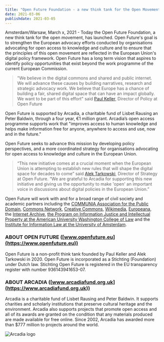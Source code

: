 ```yaml
---
title: "Open Future Foundation - a new think tank for the Open Movement launched with support from the Arcadia Fund."
date: 2021-03-06
publishdate: 2021-03-05
---
```

Amsterdam/Warsaw, March x, 2021 - Today the Open Future Foundation, a new think tank for the open movement, has launched. Open Future's goal is to strengthen the European advocacy efforts conducted by organisations advocating for open access to knowledge and culture and to ensure that the principles of this open movement are reflected in the European Union's digital policy framework. Open Future has a long term vision that aspires to identify policy opportunities that exist beyond the work programme of the current European Commission.

> "We believe in the digital commons and shared and public internet. We will advance these causes by building narratives, research and strategic advocacy work. We believe that Europe has a chance of building a fair, shared digital space that can have an impact globally. We want to be part of this effort" said [Paul Keller](https://www.openfuture.eu/people/paul/), Director of Policy at Open Future

Open Future is supported by Arcadia, a charitable fund of Lisbet Rausing an Peter Baldwin, through a four year, €1 million grant. Arcadia’s open access programme supports work that "improves access to human knowledge and helps make information free for anyone, anywhere to access and use, now and in the future."

Open Future seeks to advance this mission by developing policy perspectives, and a more coordinated strategy for organisations advocating for open access to knowledge and culture in the European Union.

> “This new initiative comes at a crucial moment when the European Union is attempting to establish new rules that will shape the digital space for decades to come” said [Alek Tarkowski](https://www.openfuture.eu/people/paul/), Director of Strategy at Open Future. “We are grateful to Arcadia for supporting this new initiative and giving us the opportunity to make 'open' an important voice in discussions about digital policies in the European Union.”

Open Future will work with and for a broad range of civil society and academic partners including the [COMMUNIA Association for the Public Domain](https://www.communia-association.org/), [Commons Network](https://www.commonsnetwork.org/), [Creative Commons](https://creativecommons.org/), [Wikimedia](https://wikimediafoundation.org/), [Europeana](https://www.europeana.eu/en), the [Internet Archive](https://www.archive.org/), [the Program on Information Justice and Intellectual Property at the American University Washington College of Law](https://www.wcl.american.edu/impact/initiatives-programs/pijip/) and the [Institute for Information Law at the University of Amsterdam](https://www.ivir.nl/).

### ABOUT OPEN FUTURE ([www.openfuture.eu](https://www.openfuture.eu))

Open Future is a non-profit think tank founded by Paul Keller and Alek Tarkowski in 2020. Open Future is incorporated as a Stichting (Foundation) under Dutch law. Stichting Open Future is registered in the EU transparency register with number 936143941653-07.

### ABOUT ARCADIA ([www.arcadiafund.org.uk](https://www.arcadiafund.org.uk))

Arcadia is a charitable fund of Lisbet Rausing and Peter Baldwin. It supports charities and scholarly institutions that preserve cultural heritage and the environment. Arcadia also supports projects that promote open access and all of its awards are granted on the condition that any materials produced are made available for free online. Since 2002, Arcadia has awarded more than $777 million to projects around the world.

![Arcadia logo]()